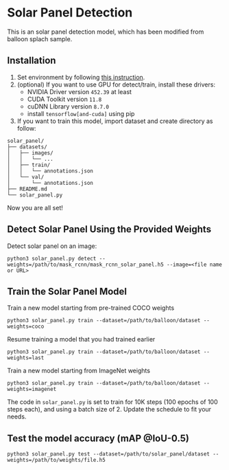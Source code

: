 # Solar Panel Detection

This is an solar panel detection model, which has been modified from balloon splach sample.

## Installation

1. Set environment by following [this instruction](https://github.com/KAIST-220V/Mask-RCNN_TF2.14.0/blob/main/README.md).
2. (optional) If you want to use GPU for detect/train, install these drivers:
   - NVIDIA Driver version `452.39` at least
   - CUDA Toolkit version `11.8`
   - cuDNN Library version `8.7.0`
   - install `tensorflow[and-cuda]` using pip
3. If you want to train this model, import dataset and create directory as follow:

```
solar_panel/
├── datasets/
│   ├── images/
│   │   └── ...
│   ├── train/
│   │   └── annotations.json
│   └── val/
│       └── annotations.json
├── README.md
└── solar_panel.py
```

Now you are all set!

## Detect Solar Panel Using the Provided Weights

Detect solar panel on an image:

```
python3 solar_panel.py detect --weights=/path/to/mask_rcnn/mask_rcnn_solar_panel.h5 --image=<file name or URL>
```

## Train the Solar Panel Model

Train a new model starting from pre-trained COCO weights

```
python3 solar_panel.py train --dataset=/path/to/balloon/dataset --weights=coco
```

Resume training a model that you had trained earlier

```
python3 solar_panel.py train --dataset=/path/to/balloon/dataset --weights=last
```

Train a new model starting from ImageNet weights

```
python3 solar_panel.py train --dataset=/path/to/balloon/dataset --weights=imagenet
```

The code in `solar_panel.py` is set to train for 10K steps (100 epochs of 100 steps each), and using a batch size of 2. Update the schedule to fit your needs.

## Test the model accuracy (mAP @IoU-0.5)

```
python3 solar_panel.py test --dataset=/path/to/solar_panel/dataset --weights=/path/to/weights/file.h5
```
